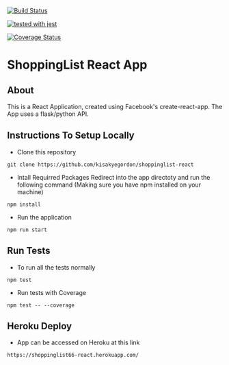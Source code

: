 [![Build Status](https://travis-ci.org/kisakyegordon/shoppinglist-react.svg?branch=crud)](https://travis-ci.org/kisakyegordon/shoppinglist-react)

[![tested with jest](https://img.shields.io/badge/tested_with-jest-99424f.svg)](https://github.com/facebook/jest)

[![Coverage Status](https://coveralls.io/repos/github/kisakyegordon/shoppinglist-react/badge.svg)](https://coveralls.io/github/kisakyegordon/shoppinglist-react)

ShoppingList React App
========


## About
This is a React Application, created using Facebook's create-react-app.
The App uses a flask/python API.

## Instructions To Setup Locally
- Clone this repository
```
git clone https://github.com/kisakyegordon/shoppinglist-react
```
- Intall Requirred Packages
Redirect into the app directoty and run the following command (Making sure you have npm installed on your machine)
```
npm install
```
- Run the application
```
npm run start
```

## Run Tests
- To run all the tests normally
```
npm test
```
 - Run tests with Coverage
```
npm test -- --coverage
```

## Heroku Deploy
- App can be accessed on Heroku at this link
```
https://shoppinglist66-react.herokuapp.com/
```
